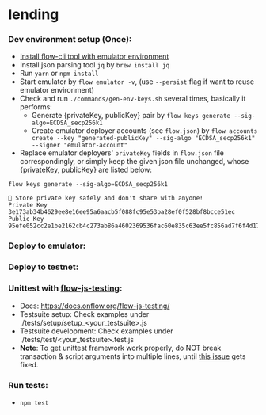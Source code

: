 # lending

### Dev environment setup (Once):
* [Install flow-cli tool with emulator environment](https://docs.onflow.org/flow-cli/install/)
* Install json parsing tool `jq` by `brew install jq`
* Run `yarn` or `npm install`
* Start emulator by `flow emulator -v`, (use `--persist` flag if want to reuse emulator environment)
* Check and run `./commands/gen-env-keys.sh` several times, basically it performs:
  - Generate {privateKey, publicKey} pair by `flow keys generate --sig-algo=ECDSA_secp256k1`
  - Create emulator deployer accounts (see `flow.json`) by `flow accounts create --key "generated-publicKey" --sig-algo "ECDSA_secp256k1" --signer "emulator-account"`
* Replace emulator deployers' `privateKey` fields in `flow.json` file correspondingly, or simply keep the given json file unchanged, whose {privateKey, publicKey} are listed below:
```
flow keys generate --sig-algo=ECDSA_secp256k1

🔴️ Store private key safely and don't share with anyone! 
Private Key 	 3e173ab34b4629ee8e16ee95a6aacb5f088fc95e53ba28ef0f528bf8bcce51ec 
Public Key 	 95efe052cc2e1be2162cb4c273ab86a4602369536fac60e835c63ee5fc856ad7f6f4d17eb505af54482caac0addeb9b2b24e7b44eb79cb02e19be106c1cbfd4f 
```


### Deploy to emulator:



### Deploy to testnet:



### Unittest with [flow-js-testing](https://github.com/onflow/flow-js-testing):
* Docs: https://docs.onflow.org/flow-js-testing/
* Testsuite setup: Check examples under ./tests/setup/setup_\<your_testsuite\>.js
* Testsuite development: Check examples under ./tests/test/\<your_testsuite\>.test.js
* **Note**: To get unittest framework work properly, do NOT break transaction & script arguments into multiple lines, until [this issue](https://github.com/onflow/flow-cadut/issues/15) gets fixed.

### Run tests:
* `npm test`
